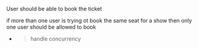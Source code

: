 User should be able to book the ticket

if more than one user is trying ot book the same seat for 
a show then only one user should be allowed to book 
- > handle concurrency
